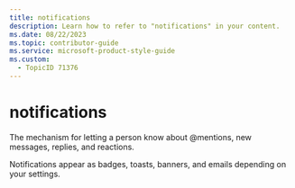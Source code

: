 ```yaml
---
title: notifications
description: Learn how to refer to "notifications" in your content.
ms.date: 08/22/2023
ms.topic: contributor-guide
ms.service: microsoft-product-style-guide
ms.custom:
  - TopicID 71376
---
```



# notifications

The mechanism for letting a person know about @mentions, new messages, replies, and reactions.

Notifications appear as badges, toasts, banners, and emails depending on your settings.

